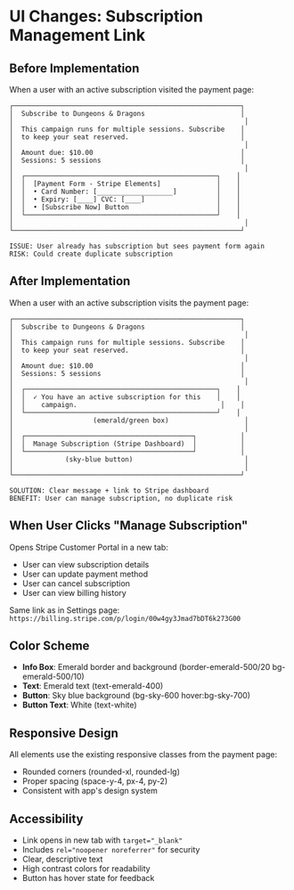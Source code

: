 # UI Changes: Subscription Management Link

## Before Implementation

When a user with an active subscription visited the payment page:

```
┌─────────────────────────────────────────────────────────┐
│  Subscribe to Dungeons & Dragons                        │
│                                                          │
│  This campaign runs for multiple sessions. Subscribe    │
│  to keep your seat reserved.                            │
│                                                          │
│  Amount due: $10.00                                     │
│  Sessions: 5 sessions                                   │
│                                                          │
│  ┌────────────────────────────────────────────────┐    │
│  │  [Payment Form - Stripe Elements]              │    │
│  │  • Card Number: [___________________]          │    │
│  │  • Expiry: [____] CVC: [____]                  │    │
│  │  • [Subscribe Now] Button                      │    │
│  └────────────────────────────────────────────────┘    │
│                                                          │
└─────────────────────────────────────────────────────────┘

ISSUE: User already has subscription but sees payment form again
RISK: Could create duplicate subscription
```

## After Implementation

When a user with an active subscription visits the payment page:

```
┌─────────────────────────────────────────────────────────┐
│  Subscribe to Dungeons & Dragons                        │
│                                                          │
│  This campaign runs for multiple sessions. Subscribe    │
│  to keep your seat reserved.                            │
│                                                          │
│  Amount due: $10.00                                     │
│  Sessions: 5 sessions                                   │
│                                                          │
│  ┌────────────────────────────────────────────────┐    │
│  │  ✓ You have an active subscription for this    │    │
│  │    campaign.                                    │    │
│  └────────────────────────────────────────────────┘    │
│                    (emerald/green box)                   │
│                                                          │
│  ┌──────────────────────────────────────────┐           │
│  │  Manage Subscription (Stripe Dashboard)  │           │
│  └──────────────────────────────────────────┘           │
│             (sky-blue button)                            │
│                                                          │
└─────────────────────────────────────────────────────────┘

SOLUTION: Clear message + link to Stripe dashboard
BENEFIT: User can manage subscription, no duplicate risk
```

## When User Clicks "Manage Subscription"

Opens Stripe Customer Portal in a new tab:
- User can view subscription details
- User can update payment method
- User can cancel subscription
- User can view billing history

Same link as in Settings page:
`https://billing.stripe.com/p/login/00w4gy3Jmad7bDT6k273G00`

## Color Scheme

- **Info Box**: Emerald border and background (border-emerald-500/20 bg-emerald-500/10)
- **Text**: Emerald text (text-emerald-400)
- **Button**: Sky blue background (bg-sky-600 hover:bg-sky-700)
- **Button Text**: White (text-white)

## Responsive Design

All elements use the existing responsive classes from the payment page:
- Rounded corners (rounded-xl, rounded-lg)
- Proper spacing (space-y-4, px-4, py-2)
- Consistent with app's design system

## Accessibility

- Link opens in new tab with `target="_blank"`
- Includes `rel="noopener noreferrer"` for security
- Clear, descriptive text
- High contrast colors for readability
- Button has hover state for feedback
